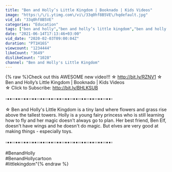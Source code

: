 ```yaml
---
title: "Ben and Holly’s Little Kingdom | Booknado | Kids Videos"
image: "https:\/\/i.ytimg.com\/vi\/33q0hf8B5VE\/hqdefault.jpg"
vid_id: "33q0hf8B5VE"
categories: "Education"
tags: ["ben and holly","ben and holly’s little kingdom","ben and holly's little kingdom full episodes"]
date: "2021-06-14T17:13:46+03:00"
vid_date: "2020-02-03T09:00:04Z"
duration: "PT1H16S"
viewcount: "1234444"
likeCount: "3649"
dislikeCount: "1028"
channel: "Ben and Holly's Little Kingdom"
---
```

{% raw %}Check out this AWESOME new video!!! ☆ <a rel="nofollow" target="blank" href="http://bit.ly/RZNV1">http://bit.ly/RZNV1</a> ☆<br />Ben and Holly’s Little Kingdom | Booknado | Kids Videos<br />☆ Click to Subscribe: <a rel="nofollow" target="blank" href="http://bit.ly/BHLKSUB">http://bit.ly/BHLKSUB</a><br /><br />▫▪▪▫▫▪▪▫▫▪▪▫▫▪▪▫▫▪▪▫▫▪▪▫▫▪▪▫▫▪▪▫▫▪▪▫▫▪▪▫▫▪▪▫▫▪▪▫▫▪▪▫ <br /><br />☆ Ben and Holly's Little Kingdom is a tiny land where flowers and grass rise above the tallest towers. Holly is a young fairy princess who is still learning how to fly and her magic doesn't always go to plan. Her best friend, Ben Elf, doesn't have wings and he doesn't do magic. But elves are very good at making things - especially toys. <br /><br />▫▪▪▫▫▪▪▫▫▪▪▫▫▪▪▫▫▪▪▫▫▪▪▫▫▪▪▫▫▪▪▫▫▪▪▫▫▪▪▫▫▪▪▫▫▪▪▫▫▪▪▫<br /><br />#BenandHolly <br />#BenandHollycartoon <br />#littlekingdom&quot;{% endraw %}
